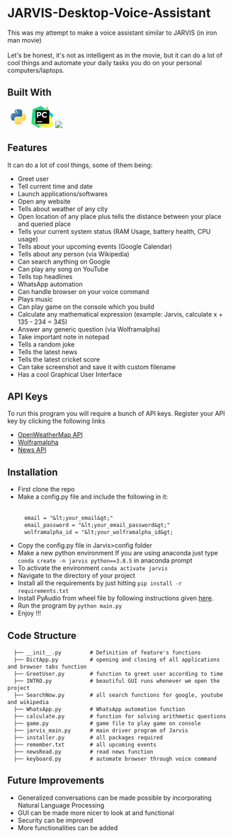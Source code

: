 # JARVIS-Desktop-Voice-Assistant
This was my attempt to make a voice assistant similar to JARVIS (in iron man movie)<br><br>
Let's be honest, it's not as intelligent as in the movie, but it can do a lot of cool things and automate your daily tasks you do on your personal computers/laptops.<br>

## Built With
<img src="https://raw.githubusercontent.com/github/explore/80688e429a7d4ef2fca1e82350fe8e3517d3494d/topics/python/python.png" height=50 /> <img src="https://raw.githubusercontent.com/github/explore/d8574c7bce27faa27fb879bca56dfe351ee66efd/topics/pycharm/pycharm.png" height=50 />  <img src="https://avatars.githubusercontent.com/u/684879?s=280&v=4" height=50 />

## Features
It can do a lot of cool things, some of them being:
<ul>
  <li> Greet user</li>
  <li> Tell current time and date</li>
  <li> Launch applications/softwares</li>
  <li> Open any website</li>
  <li> Tells about weather of any city</li>
  <li> Open location of any place plus tells the distance between your place and queried place</li>
  <li> Tells your current system status (RAM Usage, battery health, CPU usage)</li>
  <li> Tells about your upcoming events (Google Calendar)</li>
  <li> Tells about any person (via Wikipedia)</li>
  <li> Can search anything on Google</li>
  <li> Can play any song on YouTube</li>
  <li> Tells top headlines</li>
  <li> WhatsApp automation</li>
  <li> Can handle browser on your voice command</li>
  <li> Plays music</li>
  <li> Can play game on the console which you build</li>
  <li> Calculate any mathematical expression (example: Jarvis, calculate x + 135 - 234 = 345)</li>
  <li> Answer any generic question (via Wolframalpha)</li>
  <li> Take important note in notepad</li>
  <li> Tells a random joke</li>
  <li> Tells the latest news</li>
  <li> Tells the latest cricket score</li>
  <li> Can take screenshot and save it with custom filename</li>
  <li> Has a cool Graphical User Interface</li>
</ul>

## API Keys

To run this program you will require a bunch of API keys. Register your API key by clicking the following links<nr><br>
<ul>
  <li> <a href="https://openweathermap.org/api">OpenWeatherMap API</a></li>
  <li> <a href="https://www.wolframalpha.com/">Wolframalpha</a></li>
  <li> <a href="https://newsapi.org/">News API</a></li>
</ul>
  
## Installation
  
  <ul>
    <li> First clone the repo</li>
    <li> Make a config.py file and include the following in it:</li><br>
  
      email = "&lt;your_email&gt;"
      email_password = "&lt;your_email_password&gt;"
      wolframalpha_id = "&lt;your_wolframalpha_id&gt;
    
   <li>Copy the config.py file in Jarvis>config folder</li>
   <li>Make a new python environment If you are using anaconda just type <code>conda create -n jarvis python==3.8.5</code> in anaconda prompt</li>
   <li>To activate the environment <code>conda activate jarvis</code></li>
   <li>Navigate to the directory of your project</li>
   <li>Install all the requirements by just hitting <code>pip install -r requirements.txt</code></li>
    <li>Install PyAudio from wheel file by following instructions given <a href="#">here</a>.</li>
    <li>Run the program by <code>python main.py</code></li>
   <li>Enjoy !!!</li>
  </ul>
  
## Code Structure
      
      ├── __init__.py         # Definition of feature's functions
      ├── DictApp.py          # opening and closing of all applications and browser tabs function
      ├── GreetUser.py        # function to greet user according to time
      ├── INTRO.py            # beautiful GUI runs whenever we open the project
      ├── SearchNow.py        # all search functions for google, youtube and wikipedia
      ├── WhatsApp.py         # WhatsApp automation function
      ├── calculate.py        # function for solving arithmetic questions
      ├── game.py             # game file to play game on console
      ├── jarvis_main.py      # main driver program of Jarvis
      ├── installer.py        # all packages required
      ├── remember.txt        # all upcoming events
      ├── newsRead.py         # read news function
      ├── keyboard.py         # automate browser through voice command
   
  
## Future Improvements
  <ul>
    <li> Generalized conversations can be made possible by incorporating Natural Language Processing</li>
    <li> GUI can be made more nicer to look at and functional</li>
    <li> Security can be improved</li>
    <li> More functionalities can be added</li>
  </ul>
